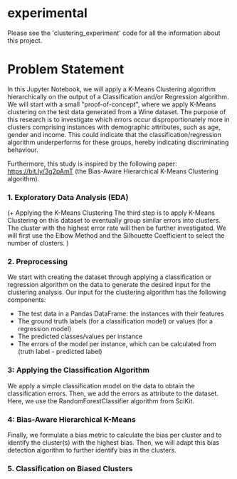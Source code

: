 # experimental


Please see the 'clustering_experiment' code for all the information about this project. 
 
# Problem Statement
In this Jupyter Notebook, we will apply a K-Means Clustering algorithm hierarchically on the output of a Classification and/or Regression algorithm. 
We will start with a small "proof-of-concept", where we apply K-Means clustering on the test data generated from a Wine dataset.
The purpose of this research is to investigate which errors occur disproportionately more in clusters comprising instances with demographic attributes, such as age, gender and income. This could indicate that the classification/regression algorithm underperforms for these groups, hereby indicating discriminating behaviour.

Furthermore, this study is inspired by the following paper: https://bit.ly/3g2pAmT (the Bias-Aware Hierarchical K-Means Clustering algorithm). 

### 1. Exploratory Data Analysis (EDA)

(+ Applying the K-Means Clustering
The third step is to apply K-Means Clustering on this dataset to eventually group similar errors into clusters. The cluster with the highest error rate will then be further investigated. We will first use the Elbow Method and the Silhouette Coefficient to select the number of clusters. )

### 2. Preprocessing 
We start with creating the dataset through applying a classification or regression algorithm on the data to generate the desired input for the clustering analysis. 
Our input for the clustering algorithm has the following components:
- The test data in a Pandas DataFrame: the instances with their features 
- The ground truth labels (for a classification model) or values (for a regression model)
- The predicted classes/values per instance
- The errors of the model per instance, which can be calculated from (truth label - predicted label)


### 3: Applying the Classification Algorithm  
We apply a simple classification model on the data to obtain the classification errors. Then, we add the errors as attribute to the dataset. Here, we use the RandomForestClassifier algorithm from SciKit. 

### 4: Bias-Aware Hierarchical K-Means 
Finally, we formulate a bias metric to calculate the bias per cluster and to identify the cluster(s) with the highest bias. Then, we will adapt this bias detection algorithm to further identify bias in the clusters.

### 5. Classification on Biased Clusters
